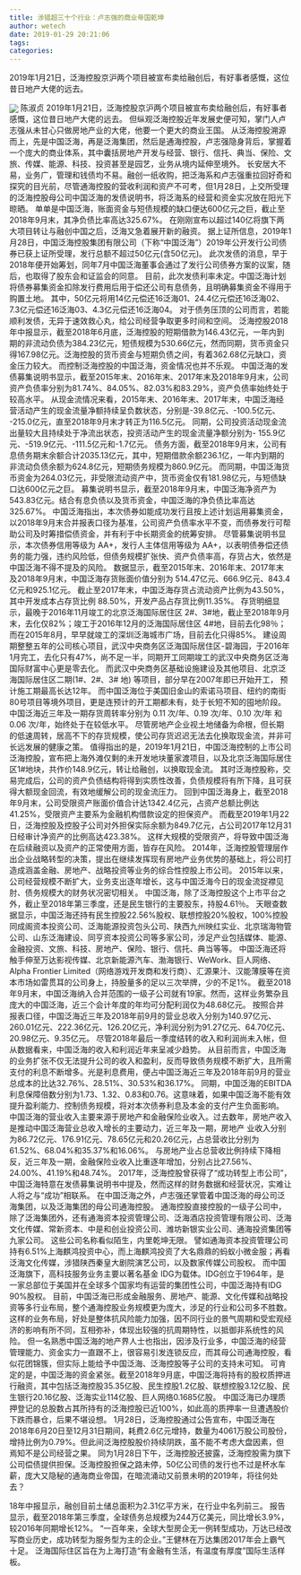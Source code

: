 ```yaml
---
title: 涉猎超三十个行业：卢志强的商业帝国乾坤
author: wetech
date: 2019-01-29 20:21:06
tags: 
categories: 
---
```

2019年1月21日，泛海控股京沪两个项目被宣布卖给融创后，有好事者感慨，这位昔日地产大佬的远去。
<!-- more -->
<img align="center" border="0" src="https://imgcdn.yicai.com/uppics/images/2019/01/6964929530f5f99cafda767c64e49f03.jpg" />
陈淑贞
2019年1月21日，泛海控股京沪两个项目被宣布卖给融创后，有好事者感慨，这位昔日地产大佬的远去。
但纵观泛海控股近年发展史便可知，掌门人卢志强从未甘心只做房地产业的大佬，他要一个更大的商业王国。
从泛海控股溯源而上，先是中国泛海，再是泛海集团，然后是通海控股，卢志强隐身背后，掌握着一个庞大的商业体系，其中囊括房地产开发与经营、银行、信托、典当、保险、文旅、传媒、能源、科技、投资甚至是园艺，业务从境内延伸至境外。
长安居大不易，业务广，管理和钱债均不易。融创一纸收购，把泛海系和卢志强重拉回好奇和探究的目光前，尽管通海控股的营收利润和资产不可考，但1月28日，上交所受理的泛海控股母公司中国泛海的发债说明书，将泛海系的经营和资金实况放在阳光下晾晒。
单单是中国泛海，账面资金与短债规模的缺口便达600亿元之巨，截止至2018年9月末，其净负债比率高达325.67%。
在刚刚宣布以超过140亿将旗下两大项目转让与融创中国之后，泛海又急着展开新的融资。
据上证所信息，2019年1月28日，中国泛海控股集团有限公司（下称“中国泛海”）2019年公开发行公司债券已获上证所受理，发行总额不超过50亿元(含50亿元)。
此次发债的消息，早于2018年便开始筹划，同年7月中国泛海董事会通过了发行公司债券方案的议案，随后，也取得了股东会和证监会的同意。
目前，此次发债利率未定。中国泛海计划将债券募集资金扣除发行费用后用于偿还公司有息债务，且明确募集资金不得用于购置土地。
其中，50亿元将用14亿元偿还16泛海01、24.4亿元偿还16泛海02、7.3亿元偿还16泛海03、4.3亿元偿还16泛海04。
对于债务压顶的公司而言，若能顺利发债，无异于速效救心丸，给公司经营争取更多时间和空间。
泛海控股2018年中报显示，截至2018年6月底，泛海控股的短期借款为146.43亿元，一年内到期的非流动负债为384.23亿元，短债规模为530.66亿元，然而同期，货币资金只得167.98亿元。泛海控股的货币资金与短期负债之间，有着362.68亿元缺口，资金压力较大。
而控制泛海控股的中国泛海，资金情况也并不乐观。
中国泛海的发债募集说明书显示，截至2015年末、2016年末、2017年末及2018年9月末，公司资产负债率分别为81.74%、84.05%、82.03%和83.29%，资产负债率始终处于较高水平。
从现金流情况来看，2015年末、2016年末、2017年末，中国泛海经营活动产生的现金流量净额持续呈负数状态，分别是-39.8亿元、-100.5亿元、 -215.0亿元，直至2018年9月末才转正为116.5亿元。
同期，公司投资活动现金流出量较大且持续处于净流出状态，投资活动产生的现金流量净额分别为- 155.9亿元、-519.9亿元、-111.5亿元和-1.7亿元。
债务方面，截至2018年9月末，公司有息债务期末余额合计2035.13亿元，其中，短期借款余额236.1亿，一年内到期的非流动负债余额为624.8亿元，短期债务规模为860.9亿元。
而同期，中国泛海货币资金为264.03亿元，非受限流动资产中，货币资金仅有181.98亿元，与短债缺口达600亿元之巨。
募集说明书显示，截至2018年9月末，中国泛海净资产为543.83亿元。结合有息负债以及货币资金，中国泛海的净负债比率高达325.67%。
中国泛海指出，本次债券如能成功发行且按上述计划运用募集资金，以2018年9月末合并报表口径为基准，公司资产负债率水平不变，而债券发行可帮助公司及时筹措偿债资金，并有利于中长期资金的统筹安排。
尽管募集说明书显示，本次债券信用等级为 AA+，发行人主体信用等级为 AA+，以表明债券偿还债务的能力强，违约风险低，但债务规模扩张快、资产负债率高，存货占大，依然是中国泛海不得不提及的风险。
数据显示，截至2015年末、2016年末、2017年末及2018年9月末，中国泛海存货账面价值分别为 514.47亿元、666.9亿元、843.4亿元和925.1亿元。
截止至2017年末，中国泛海存货占流动资产比例为43.50%，其中开发成本占存货比例 88.50%，开发产品占存货比例11.35%。
存货明细显示，最晚于2016年11月竣工的北京泛海国际居住区 2#、3#地，截止至2018年9月末，去化仅82%；竣工于2016年12月的泛海国际居住区 4#地，目前去化98％；而在2015年8月，早早就竣工的深圳泛海城市广场，目前去化只得85%。
建设周期整整五年的公司核心项目，武汉中央商务区泛海国际居住区-碧海园，于2016年1月完工，去化只有47%，尚不足一半，同期开工同期竣工的武汉中央商务区泛海国际财富中心更是零去化。
而武汉中央商务区基础设施建设及其他项目、北京泛海国际居住区二期(1#、2#、3# 地) 等项目，部分早在2007年即已开始开工， 预计施工期最高长达12年。
而中国泛海位于美国旧金山的索诺马项目、纽约的南街80号项目等境外项目，更是连预计的开工期都未有，处于长短不知的囤地阶段。
中国泛海近三年及一期存货周转率分别为 0.11 次/年、0.19 次/年、0.10 次/年 和 0.06 次/年，始终处于在较低水平。
尽管房地产企业视土地储备为命根，但长期的低速周转，居高不下的存货规模，使公司存货迟迟无法去化换取现金流，并非可长远发展的健康之策。
值得指出的是，2019年1月21日，中国泛海控制的上市公司泛海控股，宣布把上海外滩仅剩的未开发地块董家渡项目，以及北京泛海国际居住区1#地块，共作价148.9亿元，转让给融创，以换取现金流。
其时泛海控股称，交易完成后，公司的资产负债结构将得到实质性改善，负债规模将有所下降，且可获得大额现金回流，有效地缓解公司的现金流压力。
回到中国泛海身上，截至2018年9月末，公司受限资产账面价值合计达1342.4亿元，占资产总额比例达41.25%，受限资产主要系为金融机构借款设定的担保资产。
而截至2019年1月22日，泛海控股及控股子公司对外担保实际余额为849.7亿元，占公司2017年12月31日经审计净资产的比例高达423.38%。
这样大规模的受限资产，将导致中国泛海在后续融资以及资产的正常使用方面，皆存在风险。
2014年，泛海控股管理层作出企业战略转型的决策，提出在继续发挥现有房地产业务优势的基础上，将公司打造成涵盖金融、房地产、战略投资等业务的综合性控股上市公司。
2015年以来，公司经营规模不断扩大，业务支出逐年增长，这与中国泛海今日的现金流捉襟见肘、债务规模大的财务状况密切相关。
中国泛海，除了泛海控股这个上市平台之外，截止至2018年第三季度，还是民生银行的主要股东，持股4.61％。
天眼查数据显示，中国泛海还持有民生控股22.56%股权、联想控股20%股权，100%控股同成阁资本投资公司、泛海能源投资包头公司、陕西九州映红实业、北京瑞海物管公司、山东泛海建设、同亨资本投资公司等多家公司，涉足产业包括媒体、能源、金融投资、文旅、科技、房地产、保险、银行、信托、典当等等。
中国泛海还将触手伸至万达影视传媒、北京新能源汽车、渤海银行、WeWork、巨人网络、Alpha Frontier Limited（网络游戏开发商和发行商）、汇源果汁、汉能薄膜等在资本市场如雷贯耳的公司身上，持股量多的足以三次举牌，少的不足1%。
截至2018年9月末，中国泛海纳入合并范围的一级子公司就有19家。然而，这样业务繁杂且庞大的中国泛海，近三个会计年度的年均可分配利润仅为48.68亿元。
按照合并报表口径，中国泛海近三年及2018年前9月的营业总收入分别为140.97亿元、 260.01亿元、222.36亿元、126.20亿元，净利润分别为91.27亿元、64.70亿元、20.98亿元、9.35亿元。
尽管2018年最后一季度结转的收入和利润尚未入帐，但从数据看来，中国泛海的收入和利润近年来呈减少趋势。
从目前而言，中国泛海的业务扩张不仅无法提升公司的收入和盈利，反而导致债务规模不断扩大，且所需支付的利息不断增多。光是利息费用，便占中国泛海近三年及2018年前9月的营业总成本的比达32.76%、28.51%、30.53%和36.17%。
同期，中国泛海的EBITDA 利息保障倍数分别为1.73、1.32、0.83和0.76。这意味着，如果中国泛海不能有效提升盈利能力、控制债务规模，将对本次债券利息及本金的支付产生负面影响。
中国泛海的营业收入主要来源于房地产和金融保险业收入。过去数年，房地产收入是推动中国泛海营业总收入增长的主要动力，近三年及一期，房地产 业收入分别为86.72亿元、176.91亿元、78.65亿元和20.26亿元，占总营收比分别为61.52%、68.04%和35.37%和16.06%。
与房地产业占总营收比例持续下降相反，近三年及一期，金融保险业收入比重逐年增加，分别占比27.56%、24.00%、41.19%和48.74%。
2017年，泛海控股曾获得了“成功转型上市公司”，中国泛海特意在发债募集说明书中提及，然而这样的财务数据和经营状况，实难让人将之与“成功”相联系。
在中国泛海之外，卢志强还掌管着中国泛海的母公司泛海集团，以及泛海集团的母公司通海控股。
通海控股直接控股的一级子公司中，除了泛海集团外，还有通海资本投资管理公司、泛海酒店投资管理有限公司、泛海文化传媒、常新资本、中是和创业投资公司、潍坊新银实业公司、通海投资集团等九家公司。
这些公司名称看似陌生，内里乾坤无限。
譬如通海资本投资管理公司持有6.51%上海麒鸿投资中心，而上海麒鸿投资了大名鼎鼎的蚂蚁小微金服；再看泛海文化传媒，涉猎陕西秦皇大剧院演艺公司，以及数家传媒公司股权。
而中国泛海旗下，高科技服务业务主要以著名基金 IDG为载体。IDG创立于1964年，是一家总部位于美国并在全球多个国家均有运营的集团性公司，中国泛海持有IDG 90%股权。
目前，中国泛海已形成金融服务、房地产、能源、文化传媒和战略投资等多行业布局，整个通海控股业务规模更为庞大，涉足的行业和公司多不胜数。
这样的业务布局，好处是整体抗风险能力加强，因不同行业的景气周期和受宏观经济的影响有所不同，互相弥补，体现出较强的抗周期特性，以抵御非系统性的风险。
但一名熟悉中国泛海的地产界人士也指出，因涉及行业多，中国泛海的经营管理能力、资金实力一直跟不上，很容易引发连锁反应，而其母公司通海控股，看似花团锦簇，但实际上能给予中国泛海、泛海控股等子公司的支持未可知。
可肯定的是，中国泛海的资金紧张。截至2018年9月底，中国泛海将持有的股权质押进行融资，其中包括泛海控股35.35亿股、民生控股1.2亿股、联想控股3.12亿股、民生银行20.16亿股、泛海实业114亿股、巨人网络0.1685亿股。
中国泛海已办理质押登记的总股数占其所持有的泛海控股已近100%，如此高的质押率一旦遭遇股价下跌而暴仓，后果不堪设想。
1月28日，泛海控股通过公告宣布，中国泛海在2018年6月20日至12月31日期间，耗费2.6亿元增持，数量为4061万股公司股份，增持比例为0.79%。但此间泛海控股股价持续阴跌，虽不能不考虑大盘因素，但焉知不是公司经营之果。
同为1月28日下午，泛海控股还披露，泛海控股需为旗下公司偿债提供担保。泛海控股担保之路未停，50亿公司债的发行也不过是杯水车薪，庞大又隐秘的通海商业帝国，在暗流涌动又前景未明的2019年，将往何处去？
 
 
18年中报显示，融创目前土储总面积为2.31亿平方米，在行业中名列前三。
报告显示，截至2018年第三季度，全球债务总规模为244万亿美元，同比增长3.9%，较2016年同期增长12%。
“一百年来，全球大型房企无一例转型成功，万达已经改写商业历史，成功转型为服务型为主的企业。”王健林在万达集团2017年会上霸气十足。
泛海国际住区旨在为上海打造“有金融有生活，有温度有厚度”国际生活样板。
